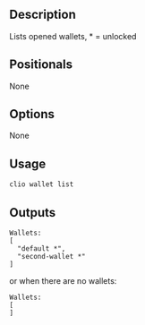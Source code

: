 ## Description

Lists opened wallets, * = unlocked

## Positionals
None

## Options
None

## Usage


```sh
clio wallet list
```

## Outputs


```console
Wallets:
[
  "default *",
  "second-wallet *"
]
```

or when there are no wallets:

```console
Wallets:
[
]
```
